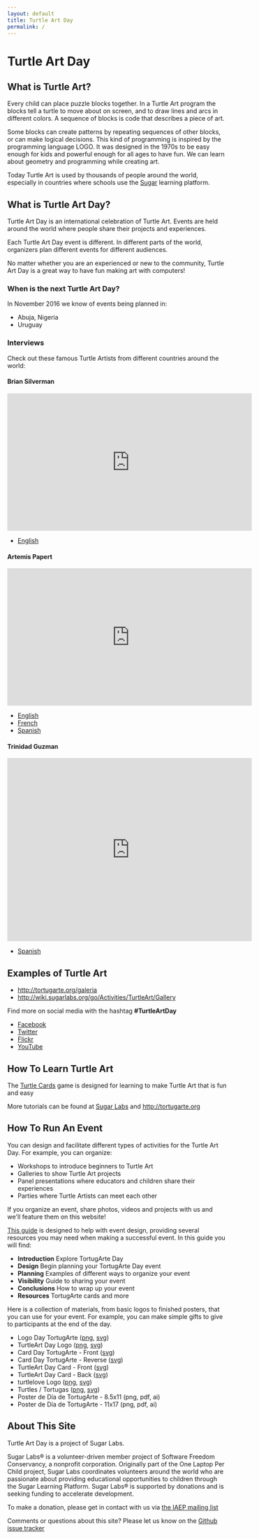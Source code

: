 ```yaml
---
layout: default
title: Turtle Art Day
permalink: /
---
```

# Turtle Art Day

## What is Turtle Art?

Every child can place puzzle blocks together. 
In a Turtle Art program the blocks tell a turtle to move about on screen, and to draw lines and arcs in different colors.
A sequence of blocks is code that describes a piece of art. 

Some blocks can create patterns by repeating sequences of other blocks, or can make logical decisions.
This kind of programming is inspired by the programming language LOGO. 
It was designed in the 1970s to be easy enough for kids and powerful enough for all ages to have fun. 
We can learn about geometry and programming while creating art.

Today Turtle Art is used by thousands of people around the world, especially in countries where schools use the [Sugar](http://www.sugarlabs.org) learning platform.

## What is Turtle Art Day?

Turtle Art Day is an international celebration of Turtle Art. 
Events are held around the world where people share their projects and experiences.

Each Turtle Art Day event is different. 
In different parts of the world, organizers plan different events for different audiences.

No matter whether you are an experienced or new to the community, Turtle Art Day is a great way to have fun making art with computers!

### When is the next Turtle Art Day?

In November 2016 we know of events being planned in:

* Abuja, Nigeria
* Uruguay

### Interviews

Check out these famous Turtle Artists from different countries around the world:

#### Brian Silverman

<div class="video-container"><iframe width="560" height="315" src="https://www.youtube-nocookie.com/embed/FHDLRqGyONo" frameborder="0" allowfullscreen></iframe></div>

* [English](https://www.youtube.com/watch?v=FHDLRqGyONo)

#### Artemis Papert

<div class="video-container"><iframe width="560" height="315" src="https://www.youtube-nocookie.com/embed/lHEfedZiUgw" frameborder="0" allowfullscreen></iframe></div>

* [English](https://www.youtube.com/watch?v=lHEfedZiUgw) 
* [French](https://www.youtube.com/watch?v=E6-6X5fQJ0c) 
* [Spanish](https://www.youtube.com/watch?v=oNL6lVL8UEQ)

#### Trinidad Guzman

<div class="video-container"><iframe width="560" height="420" src="https://www.youtube-nocookie.com/embed/gqW6KUShVe8" frameborder="0" allowfullscreen></iframe></div>

* [Spanish](https://www.youtube.com/watch?v=gqW6KUShVe8)

## Examples of Turtle Art

* <http://tortugarte.org/galeria>
* <http://wiki.sugarlabs.org/go/Activities/TurtleArt/Gallery>

Find more on social media with the hashtag **#TurtleArtDay**

* [Facebook](https://www.facebook.com/TurtleArtists)
* [Twitter](https://twitter.com/hashtag/TurtleArtDay)
* [Flickr](https://www.flickr.com/groups/turtleartday)
* [YouTube](https://www.youtube.com/user/TurtleArtDay)

## How To Learn Turtle Art

The [Turtle Cards](http://wiki.sugarlabs.org/go/Activities/TurtleArt/Turtle_Cards) game is designed for learning to make Turtle Art that is fun and easy
  
More tutorials can be found at [Sugar Labs](http://wiki.sugarlabs.org/go/Activities/Turtle_Art/Tutorials) and <http://tortugarte.org>

## How To Run An Event

You can design and facilitate different types of activities for the Turtle Art Day. 
For example, you can organize:

* Workshops to introduce beginners to Turtle Art
* Galleries to show Turtle Art projects
* Panel presentations where educators and children share their experiences
* Parties where Turtle Artists can meet each other

If you organize an event, share photos, videos and projects with us and we'll feature them on this website! 

[This guide](Guia_de_Eventos_TADay.pdf) is designed to help with event design, providing several resources you may need when making a successful event. 
In this guide you will find:
 
* **Introduction** Explore TortugArte Day
* **Design** Begin planning your TortugArte Day event
* **Planning** Examples of different ways to organize your event
* **Visibility** Guide to sharing your event
* **Conclusions** How to wrap up your event
* **Resources** TortugArte cards and more

Here is a collection of materials, from basic logos to finished posters, that you can use for your event. 
For example, you can make simple gifts to give to participants at the end of the day. 

* Logo Day TortugArte ([png](/img/dia-tortugarte.png), [svg](/img/dia-de-tortugarte.svg))
* TurtleArt Day Logo ([png](/img/turtle-day.png), [svg](/img/turtle-day.svg))
* Card Day TortugArte - Front ([svg](/img/postcard-front-es.svg))
* Card Day TortugArte - Reverse ([svg](/img/postcard-back-es.svg))
* TurtleArt Day Card - Front ([svg](/img/postcard-front-en.svg))
* TurtleArt Day Card - Back ([svg](/img/postcard-back-en.svg))
* turtlelove Logo ([png](/img/turtle-love.png), [svg](/img/turtle-love.svg))
* Turtles / Tortugas ([png](/img/turtles.png), [svg](/img/turtles.svg))
* Poster de Día de TortugArte - 8.5x11 (png, pdf, ai)
* Poster de Día de TortugArte - 11x17 (png, pdf, ai)

## About This Site

Turtle Art Day is a project of Sugar Labs. 

Sugar Labs® is a volunteer-driven member project of Software Freedom Conservancy, a nonprofit corporation. 
Originally part of the One Laptop Per Child project, Sugar Labs coordinates volunteers around the world who are passionate about providing educational opportunities to children through the Sugar Learning Platform. 
Sugar Labs® is supported by donations and is seeking funding to accelerate development.

To make a donation, please get in contact with us via [the IAEP mailing list](http://lists.sugarlabs.org/listinfo/iaep)

Comments or questions about this site? 
Please let us know on the [Github issue tracker](https://github.com/sugarlabs/turtleartday.org/issues)
